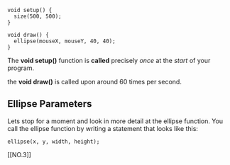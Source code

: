 ```
void setup() {
  size(500, 500);
}

void draw() {
  ellipse(mouseX, mouseY, 40, 40);
}
```
The **void setup()** function is **called** precisely _once_ at the _start_ of your program.

the **void draw()** is called upon around 60 times per second.

## Ellipse Parameters

Lets stop for a moment and look in more detail at the ellipse function. You call the ellipse function by writing a statement that looks like this:

```
ellipse(x, y, width, height);
```

[[NO.3]]
